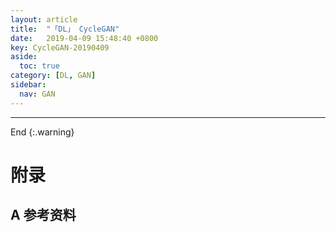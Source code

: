 ```yaml
---
layout: article
title:  "「DL」 CycleGAN"
date:   2019-04-09 15:48:40 +0800
key: CycleGAN-20190409
aside:
  toc: true
category: [DL, GAN]
sidebar:
  nav: GAN
---
```


>

<!--more-->


-------------------  
 End
{:.warning}  


# 附录
## A 参考资料
